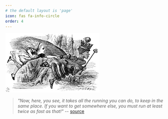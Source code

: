 ```yaml
---
# the default layout is 'page'
icon: fas fa-info-circle
order: 4
---
```


![aq](/assets/Alice_queen2.jpg)

> _"Now, here, you see, it takes all the running you can do, to keep in the same place. If you want to get somewhere else, you must run at least twice as fast as that!"_ -- [source](https://www.gutenberg.org/files/12/12-h/12-h.htm)

